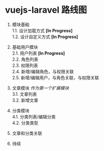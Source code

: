 # vuejs-laravel 路线图

1. 模块基础  
  1.1. 设计加载方式  **[In Progress]**  
  1.2. 设计自定义方式  **[In Progress]**  

2. 基础用户模块  
  2.1. 用户列表  **[In Progress]**  
  2.2. 角色列表  
  2.3. 权限列表  
  2.4. 新增/编辑角色，与权限关联  
  2.5. 新增/编辑用户，与角色关联，与权限关联
  
3. 文章模块 _作为第一个扩展模块_  
  3.1. 文章列表  
  3.2. 新增文章  
  
4. 分类模块  
  4.1. 分类列表/编辑分类  
  4.2. 分类类型  
  
5. 文章和分类关联  

6. 待续  
  
 
